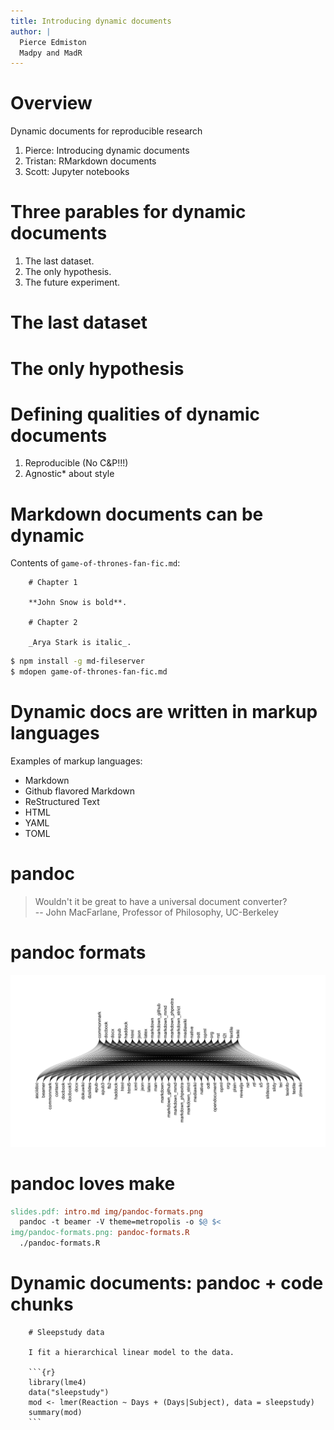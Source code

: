 ```yaml
---
title: Introducing dynamic documents
author: |
  Pierce Edmiston
  Madpy and MadR  
---
```


# Overview

Dynamic documents for reproducible research

1. Pierce: Introducing dynamic documents
2. Tristan: RMarkdown documents
3. Scott: Jupyter notebooks

# Three parables for dynamic documents

1. The last dataset.
2. The only hypothesis.
3. The future experiment.

# The last dataset

<!-- The parable of the last dataset is something that happens any time you
think a dataset is final, but you end up getting more or different data in
place of it.

Here's the story: you get a dataset, thinking that all you have to do is
analyze this particular dataset, so you start exploring and making some plots,
fitting some models, and you write this nice long email to your collaborators
where you summarize your findings and attach plots and stats to support your
key points.

Then you get the dreaded email.

"That wasn't the right data. Use this data instead." Sometimes it isn't an
issue, and you can redo your analysis on the new data no problem. Undoubtedly
you **can** do the same analysis on new data. The question is how pissed off
you're going to be for having to do the same thing twice: remaking the plots,
updating all the numbers you included the first time.

So now imagine an alternative reality where you had instead sent a dynamic
document to your collaborators. Since you wrote your analysis in a dynamic
document, the only change you need to make is to insert the new data, and
recompile. **No matter how hard it was to write the first time, doing it the
second time takes no time.**

But here's the really radical point that is a little utopian, but I still
believe it's possible. Because you sent your collaborators dynamic document,
instead of asking you to plug in the new data, they can actually do it
themselves. **Writing dynamic documents makes it easier for collaborators to interact with your code.** -->

# The only hypothesis

<!-- The parable of the only hypothesis is what happens when you analyze
some data with a single hypothesis in mind, but then you tell people
about the data, and they inevitably ask you about something you didn't
test,

I'll analyze some data
and get an insight that makes me want to collect more datak
-->

# Defining qualities of dynamic documents

1. Reproducible (No C&P!!!)
2. Agnostic* about style

# Markdown documents can be dynamic

Contents of `game-of-thrones-fan-fic.md`:

```
    # Chapter 1

    **John Snow is bold**.

    # Chapter 2

    _Arya Stark is italic_.
```

```bash
$ npm install -g md-fileserver
$ mdopen game-of-thrones-fan-fic.md
```

# Dynamic docs are written in markup languages

Examples of markup languages:

- Markdown
- Github flavored Markdown
- ReStructured Text
- HTML
- YAML
- TOML

# pandoc

> Wouldn't it be great to have a universal document converter?  
-- John MacFarlane, Professor of Philosophy, UC-Berkeley

# pandoc formats

![](img/pandoc-formats.png)

# pandoc loves make 

```Makefile
slides.pdf: intro.md img/pandoc-formats.png
  pandoc -t beamer -V theme=metropolis -o $@ $<
img/pandoc-formats.png: pandoc-formats.R
  ./pandoc-formats.R
```

# Dynamic documents: pandoc + code chunks

```
    # Sleepstudy data

    I fit a hierarchical linear model to the data.

    ```{r}
    library(lme4)
    data("sleepstudy")
    mod <- lmer(Reaction ~ Days + (Days|Subject), data = sleepstudy)
    summary(mod)
    ```

```
